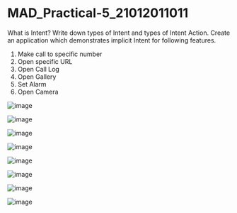 # MAD_Practical-5_21012011011
What is Intent? Write down types of Intent and types of Intent Action. Create an application which demonstrates implicit Intent for following features. 
1. Make call to specific number
2. Open specific URL
3. Open Call Log
4. Open Gallery
5. Set Alarm
6. Open Camera

![image](https://github.com/Diya-Chauhan/MAD_Practical-5_21012011011/assets/98373841/b4484a47-16f9-4ef0-9c6d-2bcb53d27325)

![image](https://github.com/Diya-Chauhan/MAD_Practical-5_21012011011/assets/98373841/f99cfa3e-5f09-4ed4-8394-b3d11c9e5191)


![image](https://github.com/Diya-Chauhan/MAD_Practical-5_21012011011/assets/98373841/4df713a7-97a6-48b0-8805-10ccab307b9a)

![image](https://github.com/Diya-Chauhan/MAD_Practical-5_21012011011/assets/98373841/768e2b60-a375-408a-b58a-7ee3bd1dc389)

![image](https://github.com/Diya-Chauhan/MAD_Practical-5_21012011011/assets/98373841/806d5b35-eae8-4ae7-b00d-be72a84abb14)



![image](https://github.com/Diya-Chauhan/MAD_Practical-5_21012011011/assets/98373841/f8e9fb37-67cf-4326-850c-98c26f9012c5)

![image](https://github.com/Diya-Chauhan/MAD_Practical-5_21012011011/assets/98373841/9b30127c-5572-455b-8526-00df8cd4809d)

![image](https://github.com/Diya-Chauhan/MAD_Practical-5_21012011011/assets/98373841/2102406d-6ac1-4c2e-aca0-72a86c59ac34)
   
